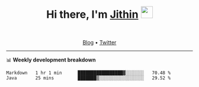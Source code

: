<h1 align="center">Hi there, I'm <a href="https://jithset.github.io/" target="_blank">Jithin</a> <img
src="https://github.com/blackcater/blackcater/raw/main/images/Hi.gif" height="32" /></h1>

<br />

<p align="center">
  <a href="https://jithset.github.io">Blog</a> •
  <a href="https://twitter.com/jithset">Twitter</a>
</p>

---

📊 **Weekly development breakdown**

<!--START_SECTION:waka-->

```text
Markdown   1 hr 1 min      █████████████████▓░░░░░░░   70.48 %
Java       25 mins         ███████▒░░░░░░░░░░░░░░░░░   29.52 %
```

<!--END_SECTION:waka-->

